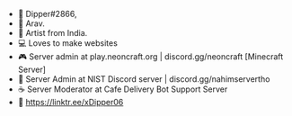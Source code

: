 - 🌲 Dipper#2866,
- 💙 Arav.
- 🎨 Artist from India.
- 💻 Loves to make websites
- 🎮 Server admin at play.neoncraft.org | discord.gg/neoncraft [Minecraft Server]
- 🎰 Server Admin at NIST Discord server | discord.gg/nahimservertho
- ☕ Server Moderator at Cafe Delivery Bot Support Server
- 🚅 https://linktr.ee/xDipper06

